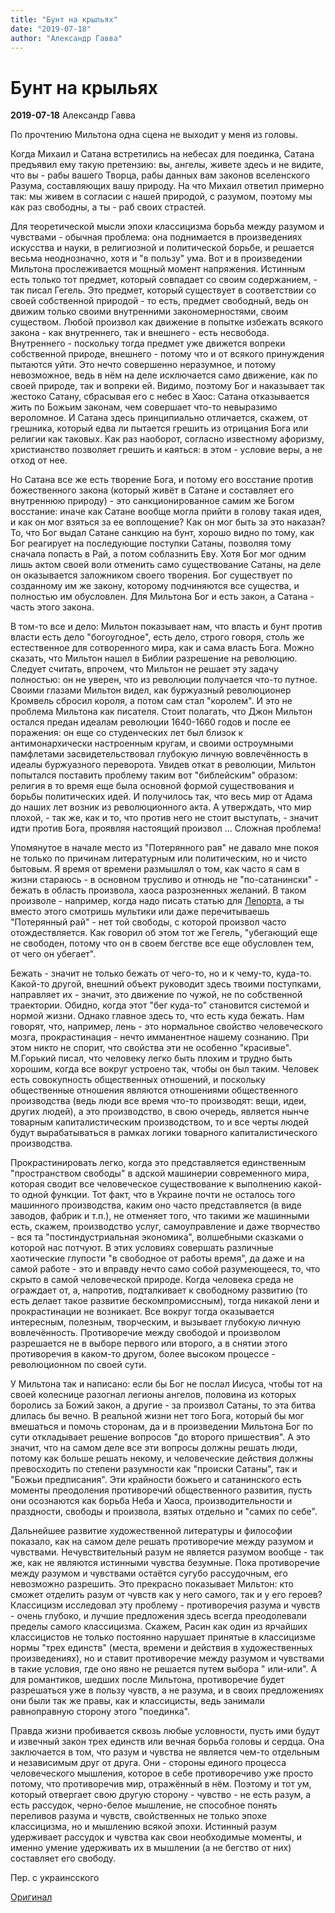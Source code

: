 ```yaml
---
title: "Бунт на крыльях"
date: "2019-07-18"
author: "Александр Гавва"
---
```


# Бунт на крыльях

**2019-07-18** Александр Гавва

По прочтению Мильтона одна сцена не выходит у меня из головы.

Когда Михаил и Сатана встретились на небесах для поединка, Сатана предъявил ему такую ​​претензию: вы, ангелы, живете здесь и не видите, что вы - рабы вашего Творца, рабы данных вам законов вселенского Разума, составляющих вашу природу. На что Михаил ответил примерно так: мы живем в согласии с нашей природой, с разумом, поэтому мы как раз свободны, а ты - раб своих страстей.

Для теоретической мысли эпохи классицизма борьба между разумом и чувствами - обычная проблема: она поднимается в произведениях искусства и науки, в религиозной и политической борьбе, и решается весьма неоднозначно, хотя и "в пользу" ума. Вот и в произведении Мильтона прослеживается мощный момент напряжения. Истинным есть только тот предмет, который совпадает со своим содержанием, - так писал Гегель. Это предмет, который существует в соответствии со своей собственной природой - то есть, предмет свободный, ведь он движим только своими внутренними закономерностями, своим существом. Любой произвол как движение в попытке избежать всякого закона - как внутреннего, так и внешнего - есть несвобода. Внутреннего - поскольку тогда предмет уже движется вопреки собственной природе, внешнего - потому что и от всякого принуждения пытаются уйти. Это нечто совершенно неразумное, и потому невозможное, ведь в нём на деле исключается само движение, как по своей природе, так и вопреки ей. Видимо, поэтому Бог и наказывает так жестоко Сатану, сбрасывая его с небес в Хаос: Сатана отказывается жить по Божьим законам, чем совершает что-то невыразимо вероломное. И Сатана здесь принципиально отличается, скажем, от грешника, который едва ли пытается грешить из отрицания Бога или религии как таковых. Как раз наоборот, согласно известному афоризму, христианство позволяет грешить и каяться: в этом - условие веры, а не отход от нее.

Но Сатана все же есть творение Бога, и потому его восстание против божественного закона (который живёт в Сатане и составляет его внутреннюю природу) - это санкционированное самим же Богом восстание: иначе как Сатане вообще могла прийти в голову такая идея, и как он мог взяться за ее воплощение? Как он мог быть за это наказан? То, что Бог выдал Сатане санкцию на бунт, хорошо видно по тому, как Бог реагирует на последующие поступки Сатаны, позволяя тому сначала попасть в Рай, а потом соблазнить Еву. Хотя Бог мог одним лишь актом своей воли отменить само существование Сатаны, на деле он оказывается заложником своего творения. Бог существует по созданному им же закону, которому подчиняются все существа, и полностью им обусловлен. Для Мильтона Бог и есть закон, а Сатана - часть этого закона.

В том-то все и дело: Мильтон показывает нам, что власть и бунт против власти есть дело "богоугодное", есть дело, строго говоря, столь же естественное для сотворенного мира, как и сама власть Бога. Можно сказать, что Мильтон нашел в Библии разрешение на революцию. Следует считать, впрочем, что Мильтон не решает эту задачу полностью: он не уверен, что из революции получается что-то путное. Своими глазами Мильтон видел, как буржуазный революционер Кромвель сбросил короля, а потом сам стал "королем". И это не проблема Мильтона как писателя. Стоит полагать, что Джон Мильтон остался предан идеалам революции 1640-1660 годов и после ее поражения: он еще со студенческих лет был близок к антимонархически настроенным кругам, и своими остроумными памфлетами засвидетельствовал глубокую личную вовлечённость в идеалы буржуазного переворота. Увидев откат в революции, Мильтон попытался поставить проблему таким вот "библейским" образом: религия в то время еще была основной формой существования и борьбы политических идей. И получилось так, что весь мир от Адама до наших лет возник из революционного акта. А утверждать, что мир плохой, - так же, как и то, что против него не стоит выступать, - значит идти против Бога, проявляя настоящий произвол ... Сложная проблема!

Упомянутое в начале место из "Потерянного рая" не давало мне покоя не только по причинам литературным или политическим, но и чисто бытовым. Я время от времени размышлял о том, как часто я сам в жизни стараюсь - в основном трусливо и отнюдь не "по-сатанински" - бежать в область произвола, хаоса разрозненных желаний. В таком произволе - например, когда надо писать статью для [Лепорта](http://www.leport.com.ua/), а ты вместо этого смотришь мультики или даже перечитываешь "Потерянный рай" - нет той свободы, с которой произвол часто отождествляется. Как говорил об этом тот же Гегель, "убегающий еще не свободен, потому что он в своем бегстве все еще обусловлен тем, от чего он убегает".

Бежать - значит не только бежать от чего-то, но и к чему-то, куда-то. Какой-то другой, внешний объект руководит здесь твоими поступками, направляет их - значит, это движение по чужой, не по собственной траектории. Обидно, когда этот "бег куда-то" становится системой и нормой жизни. Однако главное здесь то, что есть куда бежать. Нам говорят, что, например, лень - это нормальное свойство человеческого мозга, прокрастинация - нечто имманентное нашему сознанию. При этом никто не спорит, что свойства эти не особенно "красивые". М.Горький писал, что человеку легко быть плохим и трудно быть хорошим, когда все вокруг устроено так, чтобы он был таким. Человек есть совокупность общественных отношений, и поскольку общественные отношения являются отношениями общественного производства (ведь люди все время что-то производят: вещи, идеи, других людей), а это производство, в свою очередь, является нынче товарным капиталистическим производством, то и все черты людей будут вырабатываться в рамках логики товарного капиталистического производства.

Прокрастинировать легко, когда это представляется единственным "пространством свободы" в адской машинерии современного мира, которая сводит все человеческое существование к выполнению какой-то одной функции. Тот факт, что в Украине почти не осталось того машинного производства, каким оно часто представляется (в виде заводов, фабрик и т.п.), не отменяет того, что такими же машинными есть, скажем, производство услуг, самоуправление и даже творчество - вся та "постиндустриальная экономика", волшебными сказками о которой нас потчуют. В этих условиях совершать различные хаотические глупости "в свободное от работы время", да даже и на самой работе - это и вправду нечто само собой разумеющееся, то, что скрыто в самой человеческой природе. Когда человека среда не ограждает от, а, напротив, подталкивает к свободному развитию (то есть делает такое развитие бескомпромиссным), тогда никакой лени и прокрастинации не возникает. Все вокруг тогда оказывается интересным, полезным, творческим, и вызывает глубокую личную вовлечённость. Противоречие между свободой и произволом разрешается не в выборе первого или второго, а в снятии этого противоречия в каком-то другом, более высоком процессе - революционном по своей сути.

У Мильтона так и написано: если бы Бог не послал Иисуса, чтобы тот на своей колеснице разогнал легионы ангелов, половина из которых боролись за Божий закон, а другие - за произвол Сатаны, то эта битва длилась бы вечно. В реальной жизни нет того Бога, который бы мог вмешаться и помочь сторонам, да и в произведении Мильтона Бог по сути откладывает решение вопросов "до второго пришествия". А это значит, что на самом деле все эти вопросы должны решать люди, потому как больше решать некому, и человеческие действия должны превосходить по степени разумности как "происки Сатаны", так и "Божьи предписания". Эти крайности божьего и сатанинского есть моменты преодоления противоречий общественного развития, пусть они осознаются как борьба Неба и Хаоса, производительности и праздности, свободы и произвола, взятых отдельно и "самих по себе".

Дальнейшее развитие художественной литературы и философии показало, как на самом деле решать противоречие между разумом и чувствами. Нечувствительный разум не является разумом вообще - так же, как не являются истинными чувства безумные. Пока противоречие между разумом и чувствами остаётся сугубо рассудочным, его невозможно разрешить. Это прекрасно показывает Мильтон: кто сможет отделить разум от чувств как у него самого, так и у его героев? Классицизм исследовал эту проблему - противоречия разума и чувств - очень глубоко, и лучшие предложения здесь всегда преодолевали пределы самого классицизма. Скажем, Расин как один из ярчайших классицистов не только постоянно нарушает принятые в классицизме нормы "трех единств" (места, времени и действия в художественных произведениях), но и ставит противоречие между разумом и чувствами в такие условия, где оно явно не решается путем выбора " или-или". А для романтиков, шедших после Мильтона, противоречие будет разрешаться уже в пользу чувств, а не разума, и в своих предложениях они были так же правы, как и классицисты, ведь занимали равноправную сторону этого "поединка".

Правда жизни пробивается сквозь любые условности, пусть ими будут и извечный закон трех единств или вечная борьба головы и сердца. Она заключается в том, что разум и чувства не является чем-то отдельным и независимым друг от друга. Они - стороны единого процесса человеческого мышления, которое в себе противоречиво уже просто потому, что противоречив мир, отражённый в нём. Поэтому и тот ум, который отвергает свою другую сторону - чувство - не есть разум, а есть рассудок, черно-белое мышление, не способное понять переливов разума и чувств, свойственных не только эпохе классицизма, но и мышлению всякой эпохи. Истинный разум удерживает рассудок и чувства как свои необходимые моменты, и именно умение удерживать их в мышлении (а не бегство от них) составляет его свободу.

Пер. с украинсского

[Оригинал ](http://www.leport.com.ua/bunt-na-krylah/)